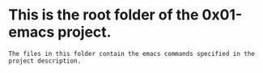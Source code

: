 # This is the root folder of the 0x01-emacs project.

~~~
The files in this folder contain the emacs commands specified in the project description.
~~~




